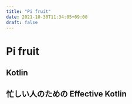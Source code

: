 ```yaml
---
title: "Pi fruit"
date: 2021-10-30T11:34:05+09:00
draft: false
---
```


# Pi fruit

## Kotlin

## 忙しい人のための Effective Kotlin
